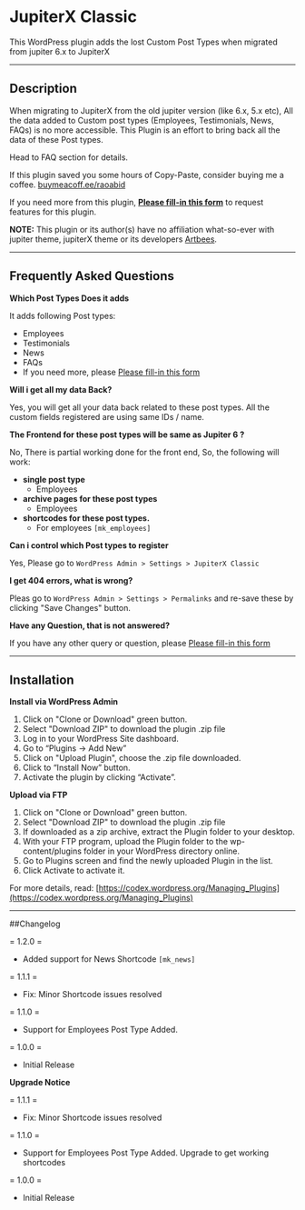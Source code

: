 # JupiterX Classic

This WordPress plugin adds the lost Custom Post Types when migrated from jupiter 6.x to JupiterX

---

## Description

When migrating to JupiterX from the old jupiter version (like 6.x, 5.x etc), All the data added to Custom post types (Employees, Testimonials, News, FAQs) is no more accessible.  This Plugin is an effort to bring back all the data of these Post types.

Head to FAQ section for details. 

If this plugin saved you some hours of Copy-Paste, consider buying me a coffee. [buymeacoff.ee/raoabid](https://buymeacoff.ee/raoabid)

If you need more from this plugin, 
**[Please fill-in this form](https://docs.google.com/forms/d/e/1FAIpQLSdRb5-hNLWRHHgJLba_wwpkaw2PYUBiALxBVwu_stajUuR44Q/viewform)** to request features for this plugin.

**NOTE:** This plugin or its author(s) have no affiliation what-so-ever with jupiter theme, jupiterX theme or its developers [Artbees](http://artbees.net).

---
## Frequently Asked Questions

**Which Post Types Does it adds**

It adds following Post types:

* Employees
* Testimonials
* News
* FAQs
* If you need more, please [Please fill-in this form](https://docs.google.com/forms/d/e/1FAIpQLSdRb5-hNLWRHHgJLba_wwpkaw2PYUBiALxBVwu_stajUuR44Q/viewform)

**Will i get all my data Back?**

Yes, you will get all your data back related to these post types. All the custom fields registered are using same IDs / name.

**The Frontend for these post types will be same as Jupiter 6 ?**

No, There is partial working done for the front end, So, the following will work:

* **single post type**
    * Employees
* **archive pages for these post types**
    * Employees
* **shortcodes for these post types.**
    * For employees `[mk_employees]`

**Can i control which Post types to register**

Yes, Please go to `WordPress Admin > Settings > JupiterX Classic` 

**I get 404 errors, what is wrong?**

Pleas go to `WordPress Admin > Settings > Permalinks` and re-save these by clicking "Save Changes" button.

**Have any Question, that is not answered?**

If you have any other query or question, please [Please fill-in this form](https://docs.google.com/forms/d/e/1FAIpQLSdRb5-hNLWRHHgJLba_wwpkaw2PYUBiALxBVwu_stajUuR44Q/viewform)


---
## Installation

**Install via WordPress Admin**
1. Click on "Clone or Download" green button.
1. Select "Download ZIP" to download the plugin .zip file
1. Log in to your WordPress Site dashboard.
1. Go to “Plugins -> Add New”
1. Click on "Upload Plugin", choose the .zip file downloaded.
1. Click to “Install Now” button.
1. Activate the plugin by clicking “Activate”.


**Upload via FTP**
1. Click on "Clone or Download" green button.
1. Select "Download ZIP" to download the plugin .zip file
1. If downloaded as a zip archive, extract the Plugin folder to your desktop.
1. With your FTP program, upload the Plugin folder to the wp-content/plugins folder in your WordPress directory online.
1. Go to Plugins screen and find the newly uploaded Plugin in the list.
1. Click Activate to activate it.

For more details, read: [https://codex.wordpress.org/Managing_Plugins](https://codex.wordpress.org/Managing_Plugins)

---
##Changelog

= 1.2.0 =
* Added support for News Shortcode `[mk_news]`

= 1.1.1 =
* Fix: Minor Shortcode issues resolved

= 1.1.0 =
* Support for Employees Post Type Added. 

= 1.0.0 =
* Initial Release


**Upgrade Notice**

= 1.1.1 =
* Fix: Minor Shortcode issues resolved

= 1.1.0 =
* Support for Employees Post Type Added. Upgrade to get working shortcodes

= 1.0.0 =
* Initial Release